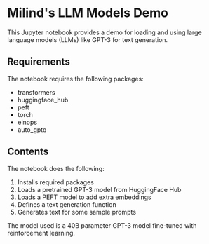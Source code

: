 # Milind's LLM Models Demo

This Jupyter notebook provides a demo for loading and using large language models (LLMs) like GPT-3 for text generation.

## Requirements

The notebook requires the following packages:

- transformers
- huggingface_hub
- peft
- torch
- einops
- auto_gptq


## Contents

The notebook does the following:

1. Installs required packages
2. Loads a pretrained GPT-3 model from HuggingFace Hub  
3. Loads a PEFT model to add extra embeddings
4. Defines a text generation function 
5. Generates text for some sample prompts

The model used is a 40B parameter GPT-3 model fine-tuned with reinforcement learning.
